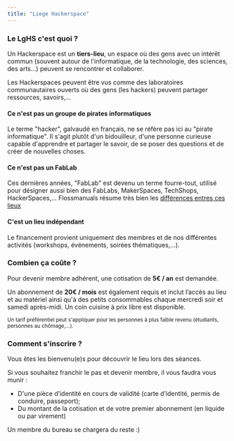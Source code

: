 ```yaml
---
title: "Liege Hackerspace"
---
```


### Le LgHS c'est quoi ?

Un Hackerspace est un **tiers-lieu**, un espace où des gens avec un intérêt commun 
(souvent autour de l'informatique, de la technologie, des sciences, des arts...) 
peuvent se rencontrer et collaborer.

Les Hackerspaces peuvent être vus comme des laboratoires communautaires ouverts 
où des gens (les hackers) peuvent partager ressources, savoirs,...

#### Ce n'est pas un groupe de pirates informatiques
Le terme "hacker", 
galvaudé en français, ne se réfère pas ici au "pirate informatique". 
Il s'agit plutôt d'un bidouilleur, d'une personne curieuse capable d'apprendre et 
partager le savoir, de se poser des questions et de créer de nouvelles choses.

#### Ce n'est pas un FabLab
Ces dernières années, "FabLab" est devenu un terme fourre-tout, 
utilisé pour désigner aussi bien des FabLabs, MakerSpaces, TechShops, HackerSpaces,...
Flossmanuals résume très bien les  [différences entres ces lieux](http://fr.flossmanuals.net/fablab-hackerspace-les-lieux-de-fabrication-numerique-collaboratif/introduction/)

#### C'est un lieu indépendant
Le financement provient uniquement des membres 
et de nos différentes activités (workshops, événements, soirées thématiques,...).

### Combien ça coûte ?
Pour devenir membre adhérent, une cotisation de **5€ / an** est demandée.

Un abonnement de **20€ / mois** est également requis et inclut l’accès au lieu et au matériel ainsi qu'à des
petits consommables chaque mercredi soir et samedi après-midi. Un coin cuisine à prix libre est disponible.

<small>Un tarif préférentiel peut s'appliquer pour
les personnes à plus faible revenu (étudiants, personnes au chômage,...).</small>


### Comment s'inscrire ?

Vous êtes les bienvenu(e)s pour découvrir le lieu lors des séances.

Si vous souhaitez franchir le pas et devenir membre, il vous faudra vous munir :

  * D'une pièce d’identité en cours de validité (carte d’identité, permis de conduire, passeport);
  * Du montant de la cotisation et de votre premier abonnement (en liquide ou par virement)


Un membre du bureau se chargera du reste :)

